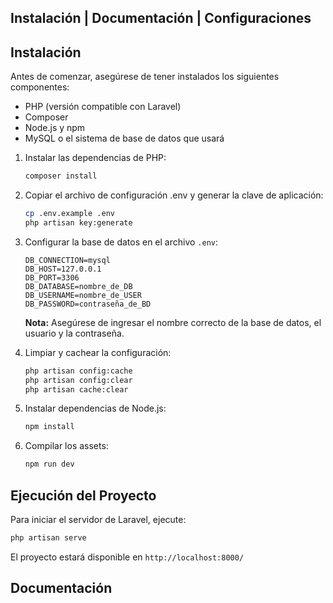 ## Instalación | Documentación | Configuraciones

## Instalación

Antes de comenzar, asegúrese de tener instalados los siguientes componentes:

- PHP (versión compatible con Laravel)
- Composer
- Node.js y npm
- MySQL o el sistema de base de datos que usará

1. Instalar las dependencias de PHP:
    ```bash
    composer install
    ```
2. Copiar el archivo de configuración .env y generar la clave de aplicación:

    ```bash
    cp .env.example .env
    php artisan key:generate
    ```

3. Configurar la base de datos en el archivo `.env`:

    ```env
    DB_CONNECTION=mysql
    DB_HOST=127.0.0.1
    DB_PORT=3306
    DB_DATABASE=nombre_de_DB
    DB_USERNAME=nombre_de_USER
    DB_PASSWORD=contraseña_de_BD
    ```

    **Nota:** Asegúrese de ingresar el nombre correcto de la base de datos, el usuario y la contraseña.

4. Limpiar y cachear la configuración:

    ```bash
    php artisan config:cache
    php artisan config:clear
    php artisan cache:clear
    ```

5. Instalar dependencias de Node.js:

    ```bash
    npm install
    ```

6. Compilar los assets:
    ```bash
    npm run dev
    ```

## Ejecución del Proyecto

Para iniciar el servidor de Laravel, ejecute:

```bash
php artisan serve
```

El proyecto estará disponible en `http://localhost:8000/`

## Documentación

